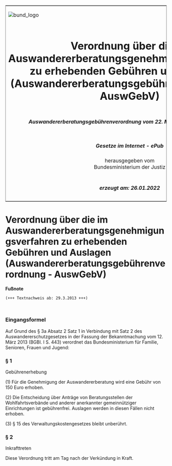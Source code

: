 <span id="DECKBLATT.html"></span>

<table border="0" frame="border" width="100%">

<tr valign="top">

<td align="left">

![bund\_logo](BfJ_2021_Web_de_de.gif)

</td>

<td align="right">

 

</td>

</tr>

<tr align="center" valign="middle">

<td colspan="2">

# Verordnung über die im Auswandererberatungsgenehmigungsverfahren zu erhebenden Gebühren und Auslagen (Auswandererberatungsgebührenverordnung - AuswGebV)

</td>

</tr>

<tr align="center" valign="middle">

<td colspan="2">

##### Auswandererberatungsgebührenverordnung vom 22. März 2013 (BGBl. I S. 598)

</td>

</tr>

<tr align="center" valign="middle">

<td colspan="2">

  
  

##### Gesetze im Internet - ePub  
  
herausgegeben vom  
Bundesministerium der Justiz

</td>

</tr>

<tr align="center" valign="bottom">

<td colspan="2">

  
  

##### erzeugt am: 26.01.2022

</td>

</tr>

</table>

<span id="BJNR059800013.html"></span>

# Verordnung über die im Auswandererberatungsgenehmigungsverfahren zu erhebenden Gebühren und Auslagen (Auswandererberatungsgebührenverordnung - AuswGebV)

<div>

  
**Fußnote**

<div class="jnhtml">

<div>

<div class="jurAbsatz">

  

``` 
(+++ Textnachweis ab: 29.3.2013 +++)

 
```

</div>

</div>

</div>

</div>

<span id="BJNR059800013BJNE000100000.html"></span>

### Eingangsformel  

<div>

<div class="jnhtml">

<div>

<div class="jurAbsatz">

Auf Grund des § 3a Absatz 2 Satz 1 in Verbindung mit Satz 2 des
Auswandererschutzgesetzes in der Fassung der Bekanntmachung vom 12. März
2013 (BGBl. I S. 443) verordnet das Bundesministerium für Familie,
Senioren, Frauen und Jugend:

</div>

</div>

</div>

</div>

<span id="BJNR059800013BJNE000200000.html"></span>

### § 1  
Gebührenerhebung

<div>

<div class="jnhtml">

<div>

<div class="jurAbsatz">

(1) Für die Genehmigung der Auswandererberatung wird eine Gebühr von 150
Euro erhoben.

</div>

<div class="jurAbsatz">

(2) Die Entscheidung über Anträge von Beratungsstellen der
Wohlfahrtsverbände und anderer anerkannter gemeinnütziger Einrichtungen
ist gebührenfrei. Auslagen werden in diesen Fällen nicht erhoben.

</div>

<div class="jurAbsatz">

(3) § 15 des Verwaltungskostengesetzes bleibt unberührt.

</div>

</div>

</div>

</div>

<span id="BJNR059800013BJNE000300000.html"></span>

### § 2  
Inkrafttreten

<div>

<div class="jnhtml">

<div>

<div class="jurAbsatz">

Diese Verordnung tritt am Tag nach der Verkündung in Kraft.

</div>

</div>

</div>

</div>
